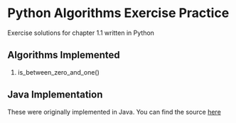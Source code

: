 # Python Algorithms Exercise Practice
Exercise solutions for chapter 1.1 written in Python

## Algorithms Implemented
1. is_between_zero_and_one()

## Java Implementation
These were originally implemented in Java. You can find the source [here](https://github.com/dev-xero/java-algorithms-exercise-practice)
